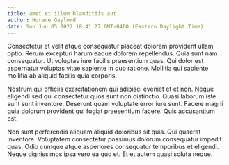 ```yaml
---
title: amet et illum blanditiis aut
author: Horace Gaylord
date: Sun Jun 05 2022 18:41:27 GMT-0400 (Eastern Daylight Time)
---
```

Consectetur et velit atque consequatur placeat dolorem provident ullam optio. Rerum excepturi harum eaque dolorem repellendus. Quia sunt nam consequatur. Ut voluptas iure facilis praesentium quas. Qui dolor est aspernatur voluptas vitae sapiente in quo ratione. Mollitia qui sapiente mollitia ab aliquid facilis quia corporis.

 Nostrum qui officiis exercitationem qui adipisci eveniet et et non. Neque eligendi sed qui consectetur quos sunt non distinctio. Quasi laborum iste sunt sunt inventore. Deserunt quam voluptate error iure sunt. Facere magni quia dolorum provident qui fugiat praesentium facere. Quis accusantium est.

 Non sunt perferendis aliquam aliquid doloribus sit quia. Qui quaerat inventore. Voluptatem consectetur possimus dolorum consequatur impedit quas. Odio cumque atque asperiores consequatur temporibus et eligendi. Neque dignissimos ipsa vero ea quo et. Et et autem quasi soluta neque.